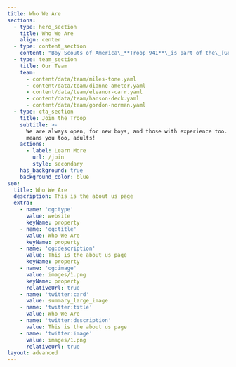 ```yaml
---
title: Who We Are
sections:
  - type: hero_section
    title: Who We Are
    align: center
  - type: content_section
    content: "Boy Scouts of America\_**Troop 941**\_is part of the\_[Golden Gate Area Council](https://ggacbsa.org/), in the\_[Twin Valley District](http://twinvalleyscouting.com/). Our charter organization is VFW Post 6298 in Pleasanton. Troop 941 uses the model of the Boy Scouts program as Lord Baden Powell intended, structured around the patrol method and applying various methods he found useful.\n\n\nWe are a full uniform troop that helps Scouts work on activities in groups of 8-10 boys, which are called patrols. Our troop consists of 7 \"regular\" patrols and a leadership patrol.\_ The Scouts select new leaders (Senior Patrol Leader, Patrol Leaders) every six months through a voting process.\_ The new leadership group appoints auxiliary\_positions to aid in the troop's ability to function as a \"boy-led\" unit. The troop is active in monthly activities and outings which allow the boys to learn new skills and grow in maturity.\_ They take on increasing responsibility as they become leaders in the patrols and troops.\n\n\nWebelos who join our troop in the early spring\_are put into specially created\_“New Scout\" patrols led by Troop Guides\_(experienced older scouts).\_\_New Scout patrols are dissolved in the fall, at\_which point\_the scouts are integrated into the\_regular patrols.\n"
  - type: team_section
    title: Our Team
    team:
      - content/data/team/miles-tone.yaml
      - content/data/team/dianne-ameter.yaml
      - content/data/team/eleanor-carr.yaml
      - content/data/team/hanson-deck.yaml
      - content/data/team/gordon-norman.yaml
  - type: cta_section
    title: Join the Troop
    subtitle: >-
      We are always open, for new boys, and those with experience too. That
      means you too, adults!
    actions:
      - label: Learn More
        url: /join
        style: secondary
    has_background: true
    background_color: blue
seo:
  title: Who We Are
  description: This is the about us page
  extra:
    - name: 'og:type'
      value: website
      keyName: property
    - name: 'og:title'
      value: Who We Are
      keyName: property
    - name: 'og:description'
      value: This is the about us page
      keyName: property
    - name: 'og:image'
      value: images/1.png
      keyName: property
      relativeUrl: true
    - name: 'twitter:card'
      value: summary_large_image
    - name: 'twitter:title'
      value: Who We Are
    - name: 'twitter:description'
      value: This is the about us page
    - name: 'twitter:image'
      value: images/1.png
      relativeUrl: true
layout: advanced
---
```

